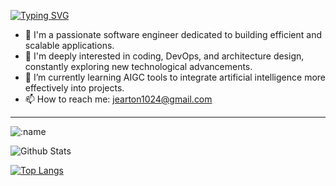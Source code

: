 [![Typing SVG](https://readme-typing-svg.demolab.com?font=Fira+Code&pause=1000&repeat=false&width=435&height=30&lines=Hey+%F0%9F%91%8B%2C+I'm+Jearton)](https://git.io/typing-svg)
- 🔭 I'm a passionate software engineer dedicated to building efficient and scalable applications.
- 👀 I'm deeply interested in coding, DevOps, and architecture design, constantly exploring new technological advancements.
- 🌱 I’m currently learning AIGC tools to integrate artificial intelligence more effectively into projects.
- 📫 How to reach me: jearton1024@gmail.com

---

![:name](https://count.getloli.com/@:name)

![Github Stats](https://github-readme-stats.vercel.app/api?username=jearton&show_icons=true&theme=ambient_gradient)

[![Top Langs](https://github-readme-stats.vercel.app/api/top-langs/?username=jearton&layout=compact)](https://github.com/anuraghazra/github-readme-stats)

<!---
jearton/jearton is a ✨ special ✨ repository because its `README.md` (this file) appears on your GitHub profile.
You can click the Preview link to take a look at your changes.
--->
